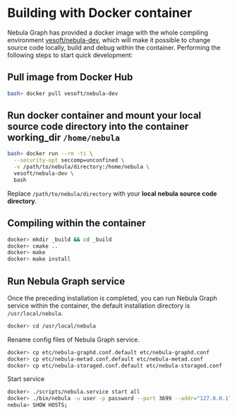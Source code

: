 # Building with Docker container

Nebula Graph has provided a docker image with the whole compiling environment [vesoft/nebula-dev](https://hub.docker.com/r/vesoft/nebula-dev), which will make it possible to change source code locally, build and debug within the container. Performing the following steps to start quick development:

## Pull image from Docker Hub

```bash
bash> docker pull vesoft/nebula-dev
```

## Run docker container and mount your local source code directory into the container working_dir `/home/nebula`

```bash
bash> docker run --rm -ti \
  --security-opt seccomp=unconfined \
  -v /path/to/nebula/directory:/home/nebula \
  vesoft/nebula-dev \
  bash
```

 Replace `/path/to/nebula/directory` with your **local nebula source code directory**.

## Compiling within the container

```bash
docker> mkdir _build && cd _build
docker> cmake ..
docker> make
docker> make install
```

## Run Nebula Graph service

Once the preceding installation is completed, you can run Nebula Graph service within the container, the default installation directory is `/usr/local/nebula`.

```bash
docker> cd /usr/local/nebula
```

Rename config files of Nebula Graph service.

```bash
docker> cp etc/nebula-graphd.conf.default etc/nebula-graphd.conf
docker> cp etc/nebula-metad.conf.default etc/nebula-metad.conf
docker> cp etc/nebula-storaged.conf.default etc/nebula-storaged.conf
```

Start service

```bash
docker> ./scripts/nebula.service start all
docker> ./bin/nebula -u user -p password --port 3699 --addr="127.0.0.1"
nebula> SHOW HOSTS;
```
